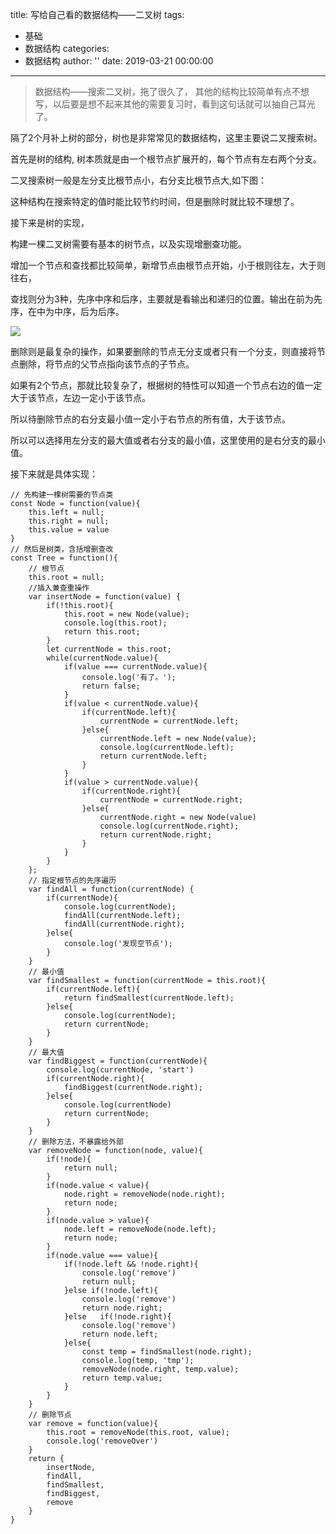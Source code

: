 title: 写给自己看的数据结构——二叉树
tags:
  - 基础
  - 数据结构
categories:
  - 数据结构
author: ''
date: 2019-03-21 00:00:00
---

> 数据结构——搜索二叉树，拖了很久了，
其他的结构比较简单有点不想写，以后要是想不起来其他的需要复习时，看到这句话就可以抽自己耳光了。

隔了2个月补上树的部分，树也是非常常见的数据结构，这里主要说二叉搜索树。

首先是树的结构, 树本质就是由一个根节点扩展开的，每个节点有左右两个分支。

二叉搜索树一般是左分支比根节点小，右分支比根节点大,如下图：

这种结构在搜索特定的值时能比较节约时间，但是删除时就比较不理想了。

接下来是树的实现，

构建一棵二叉树需要有基本的树节点，以及实现增删查功能。

增加一个节点和查找都比较简单，新增节点由根节点开始，小于根则往左，大于则往右，

查找则分为3种，先序中序和后序，主要就是看输出和递归的位置。输出在前为先序，在中为中序，后为后序。

![](https://img-blog.csdn.net/20180227094925701?watermark/2/text/aHR0cDovL2Jsb2cuY3Nkbi5uZXQvc3NjY19sZWFybmluZw==/font/5a6L5L2T/fontsize/400/fill/I0JBQkFCMA==/dissolve/70/gravity/SouthEast)


删除则是最复杂的操作，如果要删除的节点无分支或者只有一个分支，则直接将节点删除，将节点的父节点指向该节点的子节点。

如果有2个节点，那就比较复杂了，根据树的特性可以知道一个节点右边的值一定大于该节点，左边一定小于该节点。

所以待删除节点的右分支最小值一定小于右节点的所有值，大于该节点。

所以可以选择用左分支的最大值或者右分支的最小值，这里使用的是右分支的最小值。

接下来就是具体实现：

```
// 先构建一棵树需要的节点类
const Node = function(value){
	this.left = null;
	this.right = null;
	this.value = value
}
// 然后是树类，含括增删查改
const Tree = function(){
	// 根节点
	this.root = null;
	//插入兼查重操作
	var insertNode = function(value) {
		if(!this.root){
			this.root = new Node(value);
			console.log(this.root);
			return this.root;
		}
		let currentNode = this.root;
		while(currentNode.value){
			if(value === currentNode.value){
				console.log('有了。');
				return false;
			}
			if(value < currentNode.value){
				if(currentNode.left){
					currentNode = currentNode.left;
				}else{
					currentNode.left = new Node(value);
					console.log(currentNode.left);
					return currentNode.left;
				}
			}
			if(value > currentNode.value){
				if(currentNode.right){
					currentNode = currentNode.right;
				}else{
					currentNode.right = new Node(value)
					console.log(currentNode.right);
					return currentNode.right;
				}
			}
		}
	};
	// 指定根节点的先序遍历
	var findAll = function(currentNode) {
		if(currentNode){
			console.log(currentNode);
			findAll(currentNode.left);
			findAll(currentNode.right);
		}else{
			console.log('发现空节点');
		}
	}
	// 最小值
	var findSmallest = function(currentNode = this.root){
		if(currentNode.left){
			return findSmallest(currentNode.left);
		}else{
			console.log(currentNode);
			return currentNode;
		}
	}	
	// 最大值
	var findBiggest = function(currentNode){
		console.log(currentNode, 'start')
		if(currentNode.right){
			findBiggest(currentNode.right);
		}else{
			console.log(currentNode)
			return currentNode;
		}
	}
	// 删除方法，不暴露给外部
	var removeNode = function(node, value){
		if(!node){
			return null;
		}
		if(node.value < value){
			node.right = removeNode(node.right);
			return node;
		}
		if(node.value > value){
			node.left = removeNode(node.left);
			return node;
		}
		if(node.value === value){
			if(!node.left && !node.right){
				console.log('remove')
				return null;
			}else if(!node.left){
				console.log('remove')
				return node.right;
			}else	if(!node.right){
				console.log('remove')
				return node.left;
			}else{
				const temp = findSmallest(node.right);
				console.log(temp, 'tmp');
				removeNode(node.right, temp.value);
				return temp.value;
			}
		}
	}
	// 删除节点
	var remove = function(value){
		this.root = removeNode(this.root, value);
		console.log('removeOver')
	}
	return {
		insertNode,
		findAll,
		findSmallest,
		findBiggest,
		remove
	}
}
```

